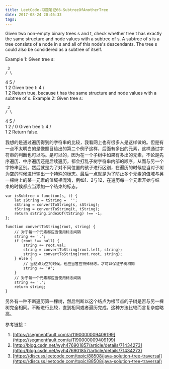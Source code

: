 ```yaml
---
title: LeetCode-习题笔记66-SubtreeOfAnotherTree
date: 2017-08-24 20:46:33
tags:
---
```



Given two non-empty binary trees s and t, check whether tree t has exactly the same structure and node values with a subtree of s. A subtree of s is a tree consists of a node in s and all of this node's descendants. The tree s could also be considered as a subtree of itself.

Example 1:
Given tree s:

     3
    / \
   4   5
  / \
 1   2
Given tree t:
   4 
  / \
 1   2
Return true, because t has the same structure and node values with a subtree of s.
Example 2:
Given tree s:

     3
    / \
   4   5
  / \
 1   2
    /
   0
Given tree t:
   4
  / \
 1   2
Return false.

我想的是通过遍历得到的字符串的比较，我看网上也有很多人是这样做的。但是有一点不太明白的是像题目给出的第二个例子这样，后面有多出的元素，这样通过字符串的判断也可以吗。是可以的，因为在一个子树中如果有多出的元素，不论是先序遍历、中序遍历还是后续遍历，都会打乱子树字符串内部的顺序，从而与另一个字符串区别。然后就是为了对不同位置的孩子进行区别，在遍历的时候应当对子树为空的时候进行输出一个特殊的标志。最后一点就是为了防止多个元素的值域与另一棵树上的某一元素的值域相混淆，例如1、2与12，在遍历每一个元素开始与结束的时候都应当添加一个结束的标志。


	var isSubtree = function(s, t) {
	    let sString = tString =  '';
	    sString = convertToString(s, sString);
	    tString = convertToString(t, tString);
	    return sString.indexOf(tString) !== -1;
	};
	
	function convertToString(root, string) {
	    // 对于每一个元素都应当使用标志间隔
	    string += ',';
	    if (root !== null) {
	        string += root.val;
	        string = convertToString(root.left, string);
	        string = convertToString(root.root, string);
	    } else {
	        // 当结点为空的时候，也应当答应特殊标志。才可以保证子树相同
	        string += '#';
	    }
	    // 对于每一个元素都应当使用标志间隔
	    string += ',';
	    return string;
	}

另外有一种不断遍历第一棵树，然后判断以这个结点为根节点的子树是否与另一棵树完全相同。不断进行比较，直到相同或者遍历完成。这种方法比较而言复杂度略高。





参考链接： 

1. [https://segmentfault.com/a/1190000009409199](https://segmentfault.com/a/1190000009409199)
2. [http://blog.csdn.net/wyh476901857/article/details/71434273](http://blog.csdn.net/wyh476901857/article/details/71434273)
3. [https://discuss.leetcode.com/topic/88508/java-solution-tree-traversal](https://discuss.leetcode.com/topic/88508/java-solution-tree-traversal)